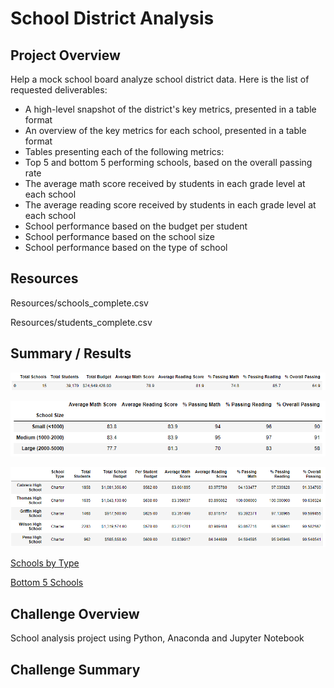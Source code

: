 # School District Analysis

## Project Overview
Help a mock school board analyze school district data. Here is the list of requested deliverables: 

- A high-level snapshot of the district's key metrics, presented in a table format
- An overview of the key metrics for each school, presented in a table format
- Tables presenting each of the following metrics:
- Top 5 and bottom 5 performing schools, based on the overall passing rate
- The average math score received by students in each grade level at each school
- The average reading score received by students in each grade level at each school
- School performance based on the budget per student
- School performance based on the school size 
- School performance based on the type of school

## Resources
Resources/schools_complete.csv

Resources/students_complete.csv

## Summary / Results
![District Summary](https://github.com/lnharvin/School_District_Analysis/blob/main/images/distrint_summary.png)

![Schools by size](https://github.com/lnharvin/School_District_Analysis/blob/main/images/schools_by_size.png)

![Top 5 Schools](https://github.com/lnharvin/School_District_Analysis/blob/main/images/top_schools.png)

[Schools by Type](https://github.com/lnharvin/School_District_Analysis/blob/main/images/schools_by_type.png)

[Bottom 5 Schools](https://github.com/lnharvin/School_District_Analysis/blob/main/images/bottom_schools.png)


## Challenge Overview
School analysis project using Python, Anaconda and Jupyter Notebook

## Challenge Summary
